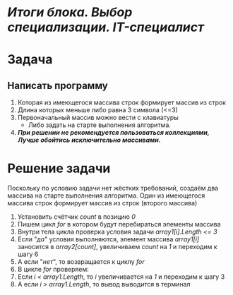 # **_Итоги блока. Выбор специализации. IT-специалист_**

# Задача

## Написать программу

1. Которая из имеющегося массива строк формирует массив из строк 
2. Длина которых меньше либо равна 3 символа (<=3)
3. Первоначальный массив можно вести с клавиатуры 
   * Либо задать на старте выполнения алгоритма. 
4. **_При решении не рекомендуется пользоваться коллекциями, Лучше обойтись исключительно массивами._**

# Решение задачи
Поскольку по условию задачи нет жёстких требований, создаём два массива на старте выполнения алгоритма. Один из имеющегося массива строк формирует массив из строк (второго массива)
1.	Установить счётчик *count* в позицию *0*
2.	Пишем цикл *for* в котором будут перебираться элементы массива
3.	Внутри тела цикла проверка условия задачи *array1[i].Length <= 3*
4.	Если "*да*" условия выполняются, элемент массива *array1[i]* заносится в *array2[count]*, увеличиваем *count* на *1* и переходим к шагу 6
5. А если "*нет*", то возвращается к циклу *for*
6.	В цикле *for* проверяем:
7.	Если *i < array1.Length*, то *i* увеличивается на *1* и переходим к шагу 3
8.	А если *i > array1.Length*, то вывод выводится в терминал
	

